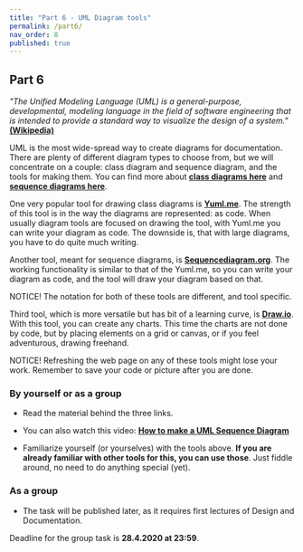 ```yaml
---
title: "Part 6 - UML Diagram tools"
permalink: /part6/
nav_order: 8
published: true
---
```


## Part 6

*"The Unified Modeling Language (UML) is a general-purpose, developmental, modeling language in the field of software engineering that is intended to provide a standard way to visualize the design of a system."* [**(Wikipedia)**](https://en.wikipedia.org/wiki/Unified_Modeling_Language)

UML is the most wide-spread way to create diagrams for documentation. There are plenty of different diagram types to choose from, but we will concentrate on a couple: class diagram and sequence diagram, and the tools for making them. You can find more about [**class diagrams here**](https://en.wikipedia.org/wiki/Class_diagram) and [**sequence diagrams here**](https://en.wikipedia.org/wiki/Sequence_diagram).

One very popular tool for drawing class diagrams is [**Yuml.me**](https://yuml.me). The strength of this tool is in the way the diagrams are represented: as code. When usually diagram tools are focused on drawing the tool, with Yuml.me you can write your diagram as code. The downside is, that with large diagrams, you have to do quite much writing.

Another tool, meant for sequence diagrams, is [**Sequencediagram.org**](https://sequencediagram.org/). The working functionality is similar to that of the Yuml.me, so you can write your diagram as code, and the tool will draw your diagram based on that.

NOTICE! The notation for both of these tools are different, and tool specific. 

Third tool, which is more versatile but has bit of a learning curve, is [**Draw.io**](https://draw.io). With this tool, you can create any charts. This time the charts are not done by code, but by placing elements on a grid or canvas, or if you feel adventurous, drawing freehand.

NOTICE! Refreshing the web page on any of these tools might lose your work. Remember to save your code or picture after you are done.

### By yourself or as a group

* Read the material behind the three links.

* You can also watch this video: [**How to make a UML Sequence Diagram**](https://www.youtube.com/watch?v=pCK6prSq8aw)

* Familiarize yourself (or yourselves) with the tools above. **If you are already familiar with other tools for this, you can use those**. Just fiddle around, no need to do anything special (yet).

### As a group


* The task will be published later, as it requires first lectures of Design and Documentation.

Deadline for the group task is **28.4.2020 at 23:59**.  